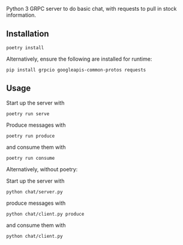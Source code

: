 Python 3 GRPC server to do basic chat, with requests to pull in stock information.

## Installation

```
poetry install
```

Alternatively, ensure the following are installed for runtime:

```
pip install grpcio googleapis-common-protos requests
```

## Usage

Start up the server with

```
poetry run serve
```

Produce messages with 

```
poetry run produce
```

and consume them with

```
poetry run consume
```

Alternatively, without poetry:

Start up the server with

```
python chat/server.py
```

produce messages with

```
python chat/client.py produce
```

and consume them with

```
python chat/client.py
```
